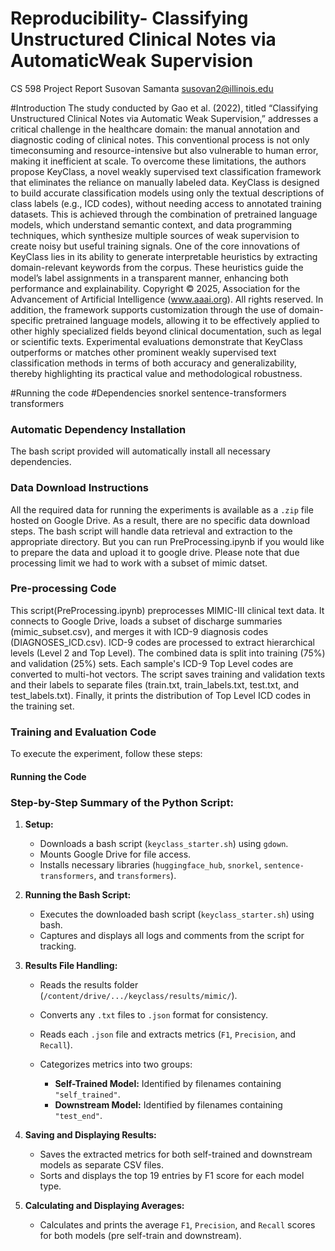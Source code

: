 # Reproducibility- Classifying Unstructured Clinical Notes via AutomaticWeak Supervision
CS 598 Project Report
Susovan Samanta
susovan2@illinois.edu

#Introduction
The study conducted by Gao et al. (2022), titled
“Classifying Unstructured Clinical Notes via
Automatic Weak Supervision,” addresses a critical
challenge in the healthcare domain: the manual
annotation and diagnostic coding of clinical
notes. This conventional process is not only timeconsuming
and resource-intensive but also vulnerable
to human error, making it inefficient at scale.
To overcome these limitations, the authors propose
KeyClass, a novel weakly supervised text
classification framework that eliminates the reliance
on manually labeled data.
KeyClass is designed to build accurate classification
models using only the textual descriptions
of class labels (e.g., ICD codes), without needing
access to annotated training datasets. This is
achieved through the combination of pretrained
language models, which understand semantic context,
and data programming techniques, which
synthesize multiple sources of weak supervision
to create noisy but useful training signals. One of
the core innovations of KeyClass lies in its ability
to generate interpretable heuristics by extracting
domain-relevant keywords from the corpus. These
heuristics guide the model’s label assignments in a
transparent manner, enhancing both performance
and explainability.
Copyright © 2025, Association for the Advancement of Artificial
Intelligence (www.aaai.org). All rights reserved.
In addition, the framework supports customization
through the use of domain-specific pretrained
language models, allowing it to be effectively applied
to other highly specialized fields beyond
clinical documentation, such as legal or scientific
texts. Experimental evaluations demonstrate that
KeyClass outperforms or matches other prominent
weakly supervised text classification methods
in terms of both accuracy and generalizability,
thereby highlighting its practical value and
methodological robustness.


#Running the code
#Dependencies
snorkel
sentence-transformers
transformers

### Automatic Dependency Installation

The bash script provided will automatically install all necessary dependencies.

### Data Download Instructions

All the required data for running the experiments is available as a `.zip` file hosted on Google Drive. As a result, there are no specific data download steps. The bash script will handle data retrieval and extraction to the appropriate directory. But you can run PreProcessing.ipynb if you would like to prepare the data and upload it to google drive. Please note that due processing limit we had to work with a subset of mimic datset.

### Pre-processing Code

This script(PreProcessing.ipynb) preprocesses MIMIC-III clinical text data. It connects to Google Drive, loads a subset of discharge summaries (mimic_subset.csv), and merges it with ICD-9 diagnosis codes (DIAGNOSES_ICD.csv). ICD-9 codes are processed to extract hierarchical levels (Level 2 and Top Level). The combined data is split into training (75%) and validation (25%) sets. Each sample's ICD-9 Top Level codes are converted to multi-hot vectors. The script saves training and validation texts and their labels to separate files (train.txt, train_labels.txt, test.txt, and test_labels.txt). Finally, it prints the distribution of Top Level ICD codes in the training set.

### Training and Evaluation Code

To execute the experiment, follow these steps:

#### Running the Code

### **Step-by-Step Summary of the Python Script:**

1. **Setup:**

   * Downloads a bash script (`keyclass_starter.sh`) using `gdown`.
   * Mounts Google Drive for file access.
   * Installs necessary libraries (`huggingface_hub`, `snorkel`, `sentence-transformers`, and `transformers`).

2. **Running the Bash Script:**

   * Executes the downloaded bash script (`keyclass_starter.sh`) using bash.
   * Captures and displays all logs and comments from the script for tracking.

3. **Results File Handling:**

   * Reads the results folder (`/content/drive/.../keyclass/results/mimic/`).
   * Converts any `.txt` files to `.json` format for consistency.
   * Reads each `.json` file and extracts metrics (`F1`, `Precision`, and `Recall`).
   * Categorizes metrics into two groups:

     * **Self-Trained Model:** Identified by filenames containing `"self_trained"`.
     * **Downstream Model:** Identified by filenames containing `"test_end"`.

4. **Saving and Displaying Results:**

   * Saves the extracted metrics for both self-trained and downstream models as separate CSV files.
   * Sorts and displays the top 19 entries by F1 score for each model type.

5. **Calculating and Displaying Averages:**

   * Calculates and prints the average `F1`, `Precision`, and `Recall` scores for both models (pre self-train and downstream).



